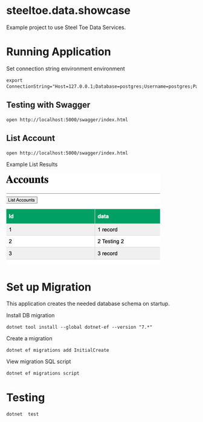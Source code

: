 # steeltoe.data.showcase

Example project to use Steel Toe Data Services.


# Running Application

Set connection string environment environment

```shell
export ConnectionString="Host=127.0.0.1;Database=postgres;Username=postgres;Password=$POSTGRES_DB_PASSWORD"
```


## Testing with Swagger


```shell
open http://localhost:5000/swagger/index.html
```

## List Account


```shell
open http://localhost:5000/swagger/index.html
```

Example List Results

![List Accounts](docs/img/image.png)

# Set up Migration

This application creates the needed database schema on startup.


Install DB migration

```shell
dotnet tool install --global dotnet-ef --version "7.*"
```

Create a migration

```shell
dotnet ef migrations add InitialCreate
```

View migration SQL script

```shell
dotnet ef migrations script
```

# Testing


```shell
dotnet  test
```
